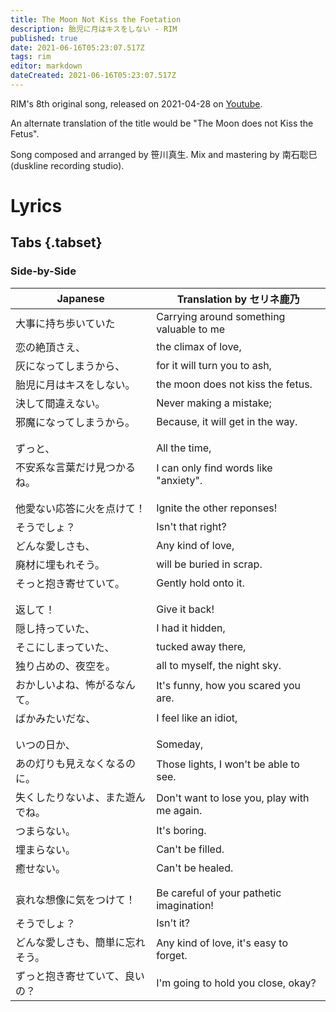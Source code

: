 ```yaml
---
title: The Moon Not Kiss the Foetation
description: 胎児に月はキスをしない - RIM
published: true
date: 2021-06-16T05:23:07.517Z
tags: rim
editor: markdown
dateCreated: 2021-06-16T05:23:07.517Z
---
```


RIM's 8th original song, released on 2021-04-28 on [Youtube](https://www.youtube.com/watch?v=-dAz7Se-umM).

An alternate translation of the title would be "The Moon does not Kiss the Fetus".

Song composed and arranged by 笹川真生. Mix and mastering by 南石聡巳 (duskline recording studio).

# Lyrics

## Tabs {.tabset}

### Side-by-Side
|Japanese|Translation by セリネ鹿乃|
|--------|------------------------|
|大事に持ち歩いていた|Carrying around something valuable to me|
|恋の絶頂さえ、|the climax of love,|
|灰になってしまうから、|for it will turn you to ash,|
|胎児に月はキスをしない。|the moon does not kiss the fetus.|
|決して間違えない。|Never making a mistake;|
|邪魔になってしまうから。|Because, it will get in the way.|
| | |
| | |
|ずっと、|All the time,|
|不安系な言葉だけ見つかるね。|I can only find words like "anxiety".|
| | |
| | |
|他愛ない応答に火を点けて！|Ignite the other reponses!|
|そうでしょ？|Isn't that right?|
|どんな愛しさも、|Any kind of love,|
|廃材に埋もれそう。|will be buried in scrap.|
|そっと抱き寄せていて。|Gently hold onto it.|
| | |
| | |
|返して！|Give it back!|
|隠し持っていた、|I had it hidden,|
|そこにしまっていた、|tucked away there,|
|独り占めの、夜空を。|all to myself, the night sky.|
|おかしいよね、怖がるなんて。|It's funny, how you scared you are.|
|ばかみたいだな、|I feel like an idiot,|
| | |
| | |
|いつの日か、|Someday,|
|あの灯りも見えなくなるのに。|Those lights, I won't be able to see.|
|失くしたりないよ、また遊んでね。|Don't want to lose you, play with me again.|
|つまらない。|It's boring.|
|埋まらない。|Can't be filled.|
|癒せない。|Can't be healed.|
| | |
| | |
|哀れな想像に気をつけて！|Be careful of your pathetic imagination!|
|そうでしょ？|Isn't it?|
|どんな愛しさも、簡単に忘れそう。|Any kind of love, it's easy to forget.|
|ずっと抱き寄せていて、良いの？|I'm going to hold you close, okay?|

